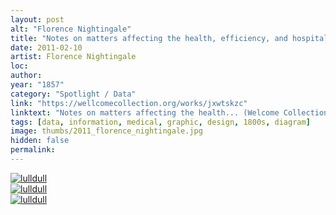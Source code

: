 ```yaml
---
layout: post
alt: "Florence Nightingale"
title: "Notes on matters affecting the health, efficiency, and hospital administration of the British Army : founded chiefly on the experience of the late war"
date: 2011-02-10
artist: Florence Nightingale
loc: 
author: 
year: "1857"
category: "Spotlight / Data"
link: "https://wellcomecollection.org/works/jxwtskzc"
linktext: "Notes on matters affecting the health... (Welcome Collection)"
tags: [data, information, medical, graphic, design, 1800s, diagram]
image: thumbs/2011_florence_nightingale.jpg
hidden: false
permalink:
---
```




<div class="post_image">
	<a href="{{ site.baseurl }}/images/posts/2011_florence_nightingale/001.jpg" target="_blank">
	<img src="{{ site.baseurl }}/images/posts/2011_florence_nightingale/001.jpg" alt="lulldull"></a>
</div>

<div class="post_image">
	<a href="{{ site.baseurl }}/images/posts/2011_florence_nightingale/002.jpg" target="_blank">
	<img src="{{ site.baseurl }}/images/posts/2011_florence_nightingale/002.jpg" alt="lulldull"></a>
</div>

<div class="post_image">
	<a href="{{ site.baseurl }}/images/posts/2011_florence_nightingale/003.jpg" target="_blank">
	<img src="{{ site.baseurl }}/images/posts/2011_florence_nightingale/003.jpg" alt="lulldull"></a>
</div>